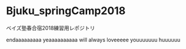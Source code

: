 # Bjuku_springCamp2018
ベイズ塾春合宿2018練習用レポジトリ

endaaaaaaaaa yeaaaaaaaaaa will always loveeeee youuuuuuu huuuuuu